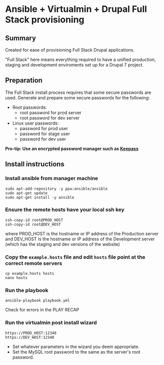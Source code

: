 # Ansible + Virtualmin + Drupal Full Stack provisioning

## Summary

Created for ease of provisioning Full Stack Drupal applications.

"Full Stack" here means everything required to have a unified production, staging
and development enviroments set up for a Drupal 7 project.

## Preparation

The Full Stack install process requires that some secure passwords are used.
Generate and prepare some secure passwords for the following:

* Root passwords:
    * root password for prod server
    * root password for dev server
* Linux user passwords:
    * password for prod user
    * password for stage user
    * password for dev user
    
__Pro-tip: Use an encrypted password manager such as [Keepass](http://keepass.info/)__

## Install instructions

### Install ansible from manager machine

```
sudo apt-add-repository -y ppa:ansible/ansible
sudo apt-get update
sudo apt-get install -y ansible
```

### Ensure the remote hosts have your local ssh key

```
ssh-copy-id root@PROD_HOST
ssh-copy-id root@DEV_HOST
```

where PROD_HOST is the hostname or IP address of the Production server
and DEV_HOST is the hostname or IP address of the Development server (which has the staging and dev versions of the website)


### Copy the `example.hosts` file and edit `hosts` file point at the correct remote servers

```
cp example.hosts hosts
nano hosts
```

### Run the playbook

```
ansible-playbook playbook.yml
```

Check for errors in the PLAY RECAP

### Run the virtualmin post install wizard

```
https://PROD_HOST:12340
https://DEV_HOST:12340
```

* Set whatever parameters in the wizard you deem appropriate.
* Set the MySQL root password to the same as the server's root password.